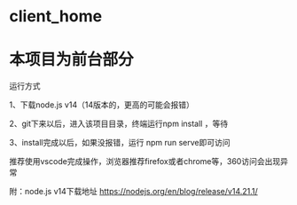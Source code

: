 # client_home
# 本项目为前台部分

运行方式

1、下载node.js v14（14版本的，更高的可能会报错）

2、git下来以后，进入该项目目录，终端运行npm install ，等待

3、install完成以后，如果没报错，运行 npm run serve即可访问



推荐使用vscode完成操作，浏览器推荐firefox或者chrome等，360访问会出现异常

附：node.js v14下载地址
https://nodejs.org/en/blog/release/v14.21.1/


